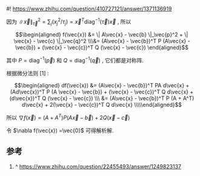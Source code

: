 #! https://www.zhihu.com/question/410727121/answer/1371136919

[comment]: <> (Answer URL: https://www.zhihu.com/question/410727121/answer/1371136919)
[comment]: <> (Question Title: 请问大伙怎么求解这个最小二乘问题的解？)
[comment]: <> (Author Name: 采石工)
[comment]: <> (Create Time: 2020-07-30 13:40:00)

因为  $\|\vec{x}\|^2_\vec{\tau} = \sum\nolimits_j (x_j^2 / \tau_j) = \vec{x}^T
\mathrm{diag}^{-1}(\vec{\tau}) \vec{x}$  , 所以

$$\begin{aligned} f(\vec{x}) &= \| A\vec{x} - \vec{b} \|_\vec{p}^2 + \|
\vec{x} - \vec{c} \|_\vec{q}^2 \\\&= (A\vec{x} - \vec{b})^T P (A\vec{x} -
\vec{b}) + (\vec{x} - \vec{c})^T Q (\vec{x} - \vec{c}) \end{aligned}$$

其中  $P = \mathrm{diag}^{-1}(\vec p)$  和  $Q = \mathrm{diag}^{-1}(\vec q)$  ,
它们都是对称阵.

根据微分法则  [1]  :

$$\begin{aligned} df(\vec{x}) &= (A\vec{x} - \vec{b})^T PA d\vec{x} +
(Ad\vec{x})^T P (A \vec{x} - \vec{b}) + (\vec{x} - \vec{c})^T Q d\vec{x} +
(d\vec{x})^T Q (\vec{x} - \vec{c}) \\\ &= (A\vec{x} - \vec{b})^T P (A + A^T)
d\vec{x} + 2(\vec{x} - \vec{c})^T Q d\vec{x} \\\\\end{aligned}$$

所以  $\nabla f(\vec{x}) =(A + A^T)P(A\vec{x} - \vec{b}) +2 Q(\vec{x} - \vec{c})$

令  $\nabla f(\vec{x}) =\vec{0}$  可得解析解.

##  参考

  1. ^  [ https://www.zhihu.com/question/22455493/answer/1249823137 ](https://www.zhihu.com/question/22455493/answer/1249823137)

